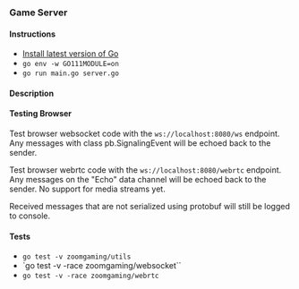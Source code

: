 ### Game Server

#### Instructions

- [Install latest version of Go](https://golang.org/doc/install)
- `go env -w GO111MODULE=on`
- `go run main.go server.go`

#### Description



#### Testing Browser

Test browser websocket code with the `ws://localhost:8080/ws` endpoint. Any messages with class pb.SignalingEvent will be echoed back to the sender.

Test browser webrtc code with the `ws://localhost:8080/webrtc` endpoint. Any messages on the "Echo" data channel will be echoed back to the sender. No support for media streams yet.

Received messages that are not serialized using protobuf will still be logged to console.

#### Tests

- `go test -v zoomgaming/utils`
- `go test -v -race zoomgaming/websocket``
- `go test -v -race zoomgaming/webrtc`
